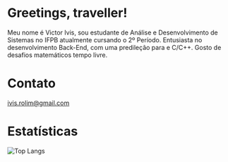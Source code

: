 # Greetings, traveller!
Meu nome é Victor Ivis, sou estudante de Análise e Desenvolvimento de Sistemas no IFPB atualmente cursando o 2º Período.
Entusiasta no desenvolvimento Back-End, com uma predileção para e C/C++. Gosto de desafios matemáticos tempo livre.

# Contato
ivis.rolim@gmail.com

# Estatísticas
![Top Langs](https://github-readme-stats.vercel.app/api/top-langs/?username=victorivis&theme=tokyonight)

